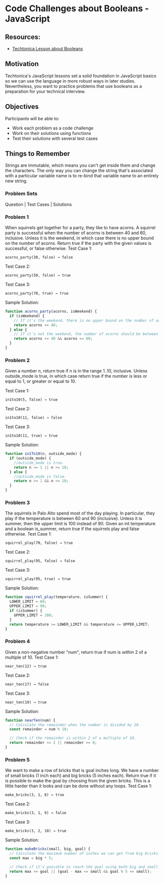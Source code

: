 # Code Challenges about Booleans - JavaScript

## Resources:

- [Techtonica Lesson about Booleans](https://github.com/Techtonica/curriculum/blob/main/javascript/javascript-1-variables.md)

## Motivation

Techtonica's JavaScript lessons set a solid foundation in JavaScript basics so we can use the language in more robust ways in later studies. Nevertheless, you want to practice problems that use booleans as a preparation for your technical interview.

## Objectives

Participants will be able to:

- Work each problem as a code challenge
- Work on their solutions using functions
- Test their solutions with several test cases

## Things to Remember

Strings are immutable, which means you can't get inside them and change the characters. The only way you can change the string that's associated with a particular variable name is to re-bind that variable name to an entirely new string.

### Problem Sets

Question | Test Cases | Solutions

### Problem 1

When squirrels get together for a party, they like to have acorns. A squirrel party is successful when the number of acorns is between 40 and 60, inclusive. Unless it is the weekend, in which case there is no upper bound on the number of acorns. Return true if the party with the given values is successful, or false otherwise.
Test Case 1:

```
acorns_party(30, false) → false
```

Test Case 2:

```
acorns_party(50, false) → true
```

Test Case 3:

```
acorns_party(70, true) → true
```

Sample Solution:

```javascript
function acorns_party(acorns, isWeekend) {
  if (isWeekend) {
    // If it's the weekend, there is no upper bound on the number of acorns.
    return acorns >= 40;
  } else {
    // If it's not the weekend, the number of acorns should be between 40 and 60, inclusive.
    return acorns >= 40 && acorns <= 60;
  }
}
```

### Problem 2

Given a number n, return true if n is in the range 1..10, inclusive. Unless outside_mode is true, in which case return true if the number is less or equal to 1, or greater or equal to 10.

Test Case 1:

```
in1to10(5, false) → true
```

Test Case 2:

```
in1to10(11, false) → false
```

Test Case 3:

```
in1to10(11, true) → true
```

Sample Solution:

```javascript
function in1To10(n, outside_mode) {
  if (outside_mode) {
    //outside_mode is true.
    return n <= 1 || n >= 10;
  } else {
    //outside_mode is false.
    return n >= 1 && n <= 10;
  }
}
```

### Problem 3

The squirrels in Palo Alto spend most of the day playing. In particular, they play if the temperature is between 60 and 90 (inclusive). Unless it is summer, then the upper limit is 100 instead of 90. Given an int temperature and a boolean is_summer, return true if the squirrels play and false otherwise.
Test Case 1:

```
squirrel_play(70, false) → true
```

Test Case 2:

```
squirrel_play(95, false) → false
```

Test Case 3:

```
squirrel_play(95, true) → true
```

Sample Solution:

```javascript
function squirrel_play(temperature, isSummer) {
  LOWER_LIMIT = 60;
  UPPER_LIMIT = 90;
  if (isSummer) {
    UPPER_LIMIT = 100;
  }
  return temperature >= LOWER_LIMIT && temperature <= UPPER_LIMIT;
}
```

### Problem 4

Given a non-negative number "num", return true if num is within 2 of a multiple of 10.
Test Case 1:

```
near_ten(12) → true
```

Test Case 2:

```
near_ten(17) → false
```

Test Case 3:

```
near_ten(19) → true
```

Sample Solution:

```javascript
function nearTen(num) {
  // Calculate the remainder when the number is divided by 10.
  const remainder = num % 10;

  // Check if the remainder is within 2 of a multiple of 10.
  return remainder <= 2 || remainder >= 8;
}
```

### Problem 5

We want to make a row of bricks that is goal inches long. We have a number of small bricks (1 inch each) and big bricks (5 inches each). Return true if it is possible to make the goal by choosing from the given bricks. This is a little harder than it looks and can be done without any loops.
Test Case 1:

```
make_bricks(3, 1, 8) → true
```

Test Case 2:

```
make_bricks(3, 1, 9) → false
```

Test Case 3:

```
make_bricks(3, 2, 10) → true
```

Sample Solution:

```javascript
function makeBricks(small, big, goal) {
  // Calculate the maximum number of inches we can get from big bricks.
  const max = big * 5;

  // Check if it's possible to reach the goal using both big and small bricks.
  return max >= goal || (goal - max <= small && goal % 5 <= small);
}
```
